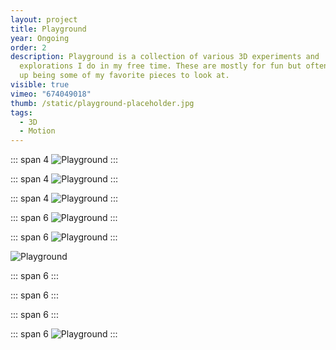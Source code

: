 ```yaml
---
layout: project
title: Playground
year: Ongoing
order: 2
description: Playground is a collection of various 3D experiments and
  explorations I do in my free time. These are mostly for fun but oftentimes end
  up being some of my favorite pieces to look at.
visible: true
vimeo: "674049018"
thumb: /static/playground-placeholder.jpg
tags:
  - 3D
  - Motion
---
```

<vimeo videoID="680721338" aspect-ratio="16 / 9"/>

::: span 4
![Playground](/static/playground-soft-touch-01.jpg)
:::

::: span 4
![Playground](/static/playground-soft-touch-02.jpg)
:::

::: span 4
![Playground](/static/playground-soft-touch-03.jpg)
:::

::: span 6
![Playground](/static/playground-cell.jpg)
:::

::: span 6
![Playground](/static/playground-caustics.jpg)
:::

![Playground](/static/playground-natural.jpg)

::: span 6
<vimeo videoID="577815857" aspect-ratio="1 / 1"/>
:::

::: span 6
<vimeo videoID="577815699" aspect-ratio="1 / 1"/>
:::

<vimeo videoID="680728984" aspect-ratio="16 / 9"/>

::: span 6
<vimeo videoID="577814474" aspect-ratio="1 / 1"/>
:::

::: span 6
![Playground](/static/playground-tracker-grid.jpg)
:::